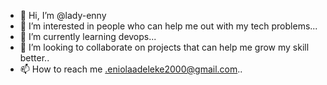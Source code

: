 - 👋 Hi, I’m @lady-enny
- 👀 I’m interested in people who can help me out with my tech problems...
- 🌱 I’m currently learning devops...
- 💞️ I’m looking to collaborate on projects that can help me grow my skill better..
- 📫 How to reach me .eniolaadeleke2000@gmail.com..

<!---
lady-enny/lady-enny is a ✨ special ✨ repository because its `README.md` (this file) appears on your GitHub profile.
You can click the Preview link to take a look at your changes.
--->
